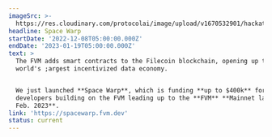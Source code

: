```yaml
---
imageSrc: >-
  https://res.cloudinary.com/protocolai/image/upload/v1670532901/hackathons/spacewarp_1_fozscz.png
headline: Space Warp
startDate: '2022-12-08T05:00:00.000Z'
endDate: '2023-01-19T05:00:00.000Z'
text: >
  The FVM adds smart contracts to the Filecoin blockchain, opening up the
  world's ;argest incentivized data economy.


  We just launched **Space Warp**, which is funding **up to $400k** for
  developers building on the FVM leading up to the **FVM** **Mainnet launch in
  Feb. 2023**.
link: 'https://spacewarp.fvm.dev'
status: current
---
```


